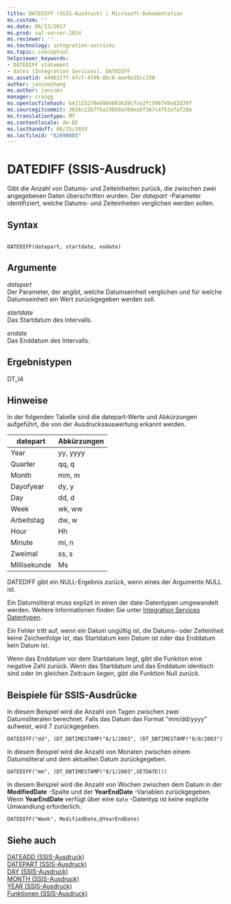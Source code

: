 ```yaml
---
title: DATEDIFF (SSIS-Ausdruck) | Microsoft-Dokumentation
ms.custom: ''
ms.date: 06/13/2017
ms.prod: sql-server-2014
ms.reviewer: ''
ms.technology: integration-services
ms.topic: conceptual
helpviewer_keywords:
- DATEDIFF statement
- dates [Integration Services], DATEDIFF
ms.assetid: 449b327f-47c7-4709-8bc6-4ee9a35cc330
author: janinezhang
ms.author: janinez
manager: craigg
ms.openlocfilehash: b42115278e6866063639c7ce2fc596749ad2d39f
ms.sourcegitcommit: 3026c22b7fba19059a769ea5f367c4f51efaf286
ms.translationtype: MT
ms.contentlocale: de-DE
ms.lasthandoff: 06/15/2019
ms.locfileid: "62898085"
---
```

# <a name="datediff-ssis-expression"></a>DATEDIFF (SSIS-Ausdruck)
  Gibt die Anzahl von Datums- und Zeiteinheiten zurück, die zwischen zwei angegebenen Daten überschritten wurden. Der *datepart* -Parameter identifiziert, welche Datums- und Zeiteinheiten verglichen werden sollen.  
  
## <a name="syntax"></a>Syntax  
  
```  
  
DATEDIFF(datepart, startdate, endate)  
```  
  
## <a name="arguments"></a>Argumente  
 *datepart*  
 Der Parameter, der angibt, welche Datumseinheit verglichen und für welche Datumseinheit ein Wert zurückgegeben werden soll.  
  
 *startdate*  
 Das Startdatum des Intervalls.  
  
 *endate*  
 Das Enddatum des Intervalls.  
  
## <a name="result-types"></a>Ergebnistypen  
 DT_I4  
  
## <a name="remarks"></a>Hinweise  
 In der folgenden Tabelle sind die datepart-Werte und Abkürzungen aufgeführt, die von der Ausdrucksauswertung erkannt werden.  
  
|datepart|Abkürzungen|  
|--------------|-------------------|  
|Year|yy, yyyy|  
|Quarter|qq, q|  
|Month|mm, m|  
|Dayofyear|dy, y|  
|Day|dd, d|  
|Week|wk, ww|  
|Arbeitstag|dw, w|  
|Hour|Hh|  
|Minute|mi, n|  
|Zweimal|ss, s|  
|Millisekunde|Ms|  
  
 DATEDIFF gibt ein NULL-Ergebnis zurück, wenn eines der Argumente NULL ist.  
  
 Ein Datumsliteral muss explizit in einen der date-Datentypen umgewandelt werden. Weitere Informationen finden Sie unter [Integration Services Datentypen](../data-flow/integration-services-data-types.md).  
  
 Ein Fehler tritt auf, wenn ein Datum ungültig ist, die Datums- oder Zeiteinheit keine Zeichenfolge ist, das Startdatum kein Datum ist oder das Enddatum kein Datum ist.  
  
 Wenn das Enddatum vor dem Startdatum liegt, gibt die Funktion eine negative Zahl zurück. Wenn das Startdatum und das Enddatum identisch sind oder im gleichen Zeitraum liegen, gibt die Funktion Null zurück.  
  
## <a name="ssis-expression-examples"></a>Beispiele für SSIS-Ausdrücke  
 In diesem Beispiel wird die Anzahl von Tagen zwischen zwei Datumsliteralen berechnet. Falls das Datum das Format "mm/dd/yyyy" aufweist, wird 7 zurückgegeben.  
  
```  
DATEDIFF("dd", (DT_DBTIMESTAMP)"8/1/2003", (DT_DBTIMESTAMP)"8/8/2003")  
```  
  
 In diesem Beispiel wird die Anzahl von Monaten zwischen einem Datumsliteral und dem aktuellen Datum zurückgegeben.  
  
```  
DATEDIFF("mm", (DT_DBTIMESTAMP)"8/1/2003",GETDATE())  
```  
  
 In diesem Beispiel wird die Anzahl von Wochen zwischen dem Datum in der **ModifiedDate** -Spalte und der **YearEndDate** -Variablen zurückgegeben. Wenn **YearEndDate** verfügt über eine `date` -Datentyp ist keine explizite Umwandlung erforderlich.  
  
```  
DATEDIFF("Week", ModifiedDate,@YearEndDate)  
```  
  
## <a name="see-also"></a>Siehe auch  
 [DATEADD &#40;SSIS-Ausdruck&#41;](dateadd-ssis-expression.md)   
 [DATEPART &#40;SSIS-Ausdruck&#41;](datepart-ssis-expression.md)   
 [DAY &#40;SSIS-Ausdruck&#41;](day-ssis-expression.md)   
 [MONTH &#40;SSIS-Ausdruck&#41;](month-ssis-expression.md)   
 [YEAR &#40;SSIS-Ausdruck&#41;](year-ssis-expression.md)   
 [Funktionen &#40;SSIS-Ausdruck&#41;](functions-ssis-expression.md)  
  
  

